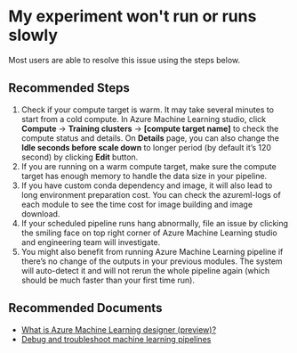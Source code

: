 <properties
	pageTitle="My experiment won't run or runs slowly"
	description="My experiment won't run or runs slowly"
	infoBubbleText="Common Solutions Template"
	service="microsoft.machinelearning"
	resource="designer"
	authors="luzhang06"
	ms.author="luzhan"
	displayOrder="1"
	articleId="machinelearning-designer-myexperimentwontrunorrunsslowly"
	selfHelpType="generic"
	supportTopicIds="32690867"
	productPesIds="16644"
	cloudEnvironments="public"
/>

# My experiment won't run or runs slowly

Most users are able to resolve this issue using the steps below.

## **Recommended Steps**

1. Check if your compute target is warm. It may take several minutes to start from a cold compute. In Azure Machine Learning studio, click **Compute** -> **Training clusters** -> **[compute target name]** to check the compute status and details. On **Details** page, you can also change the **Idle seconds before scale down** to longer period (by default it’s 120 second) by clicking **Edit** button.
2. If you are running on a warm compute target, make sure the compute target has enough memory to handle the data size in your pipeline.
3. If you have custom conda dependency and image, it will also lead to long environment preparation cost. You can check the azureml-logs of each module to see the time cost for image building and image download.
4. If your scheduled pipeline runs hang abnormally, file an issue by clicking the smiling face on top right corner of Azure Machine Learning studio and engineering team will investigate.
5. You might also benefit from running Azure Machine Learning pipeline if there’s no change of the outputs in your previous modules. The system will auto-detect it and will not rerun the whole pipeline again (which should be much faster than your first time run).


## **Recommended Documents**

* [What is Azure Machine Learning designer (preview)?](https://docs.microsoft.com/azure/machine-learning/concept-designer)
* [Debug and troubleshoot machine learning pipelines](https://docs.microsoft.com/azure/machine-learning/how-to-debug-pipelines)